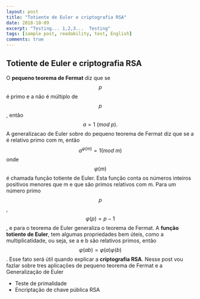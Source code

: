 ```yaml
---
layout: post
title: "Totiente de Euler e criptografia RSA"
date: 2018-10-09
excerpt: "Testing... 1,2,3...  Testing"
tags: [sample post, readability, test, English]
comments: true
---
```


## Totiente de Euler e criptografia RSA

O **pequeno teorema de Fermat** diz que se $$p$$ é primo e a não é múltiplo de $$p$$, então
$$a = 1\ (mod\ p).$$
A generalizacao de Euler sobre do pequeno teorema de Fermat diz que se a é relativo primo com m, então
$$a^{\varphi(m)} = 1 (mod\ m)$$
onde  $$\varphi(m)$$ é chamada função totiente de  Euler.
Esta função conta os números inteiros positivos menores que m e que são primos relativos com m. 
Para um número primo $$p$$, $$\varphi(p)= p-1$$, e para o teorema de Euler generaliza o teorema de Fermat.
A **função totiente de Euler**, tem algumas propriedades bem úteis, como a multiplicatidade, ou seja, se a e b são relativos primos, então $$\varphi(ab)=\varphi(a)\varphi(b)$$. Esse fato será útil quando explicar a **criptografia RSA**.
Nesse post vou fazlar sobre tres aplicações de pequeno teorema de Fermat e a Generalização de Euler
* Teste de primalidade
* Encriptação de chave pública RSA
